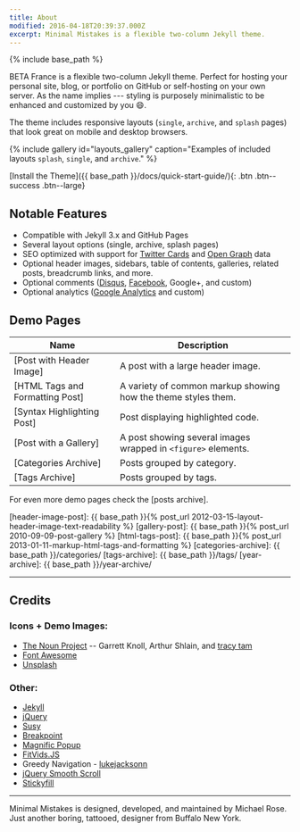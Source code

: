 ```yaml
---
title: About
modified: 2016-04-18T20:39:37.000Z
excerpt: Minimal Mistakes is a flexible two-column Jekyll theme.
---
```

{% include base_path %}

BETA France is a flexible two-column Jekyll theme. Perfect for hosting your personal site, blog, or portfolio on GitHub or self-hosting on your own server. As the name implies --- styling is purposely minimalistic to be enhanced and customized by you :smile:.

The theme includes responsive layouts (`single`, `archive`, and `splash` pages) that look great on mobile and desktop browsers.

{% include gallery id="layouts_gallery" caption="Examples of included layouts `splash`, `single`, and `archive`." %}

\[Install the Theme]({{ base_path }}/docs/quick-start-guide/){: .btn .btn--success .btn--large}

## Notable Features

* Compatible with Jekyll 3.x and GitHub Pages
* Several layout options (single, archive, splash pages)
* SEO optimized with support for [Twitter Cards](https://dev.twitter.com/cards/overview) and [Open Graph](http://ogp.me/) data
* Optional header images, sidebars, table of contents, galleries, related posts, breadcrumb links, and more.
* Optional comments ([Disqus](https://disqus.com/), [Facebook](https://developers.facebook.com/docs/plugins/comments), Google+, and custom)
* Optional analytics ([Google Analytics](https://www.google.com/analytics/) and custom)

## Demo Pages

| Name                             | Description                                                   |
| -------------------------------- | ------------------------------------------------------------- |
| \[Post with Header Image]        | A post with a large header image.                             |
| \[HTML Tags and Formatting Post] | A variety of common markup showing how the theme styles them. |
| \[Syntax Highlighting Post]      | Post displaying highlighted code.                             |
| \[Post with a Gallery]           | A post showing several images wrapped in `<figure>` elements. |
| \[Categories Archive]            | Posts grouped by category.                                    |
| \[Tags Archive]                  | Posts grouped by tags.                                        |

For even more demo pages check the \[posts archive].

\[header-image-post]: {{ base_path }}{% post_url 2012-03-15-layout-header-image-text-readability %}
\[gallery-post]: {{ base_path }}{% post_url 2010-09-09-post-gallery %}
\[html-tags-post]: {{ base_path }}{% post_url 2013-01-11-markup-html-tags-and-formatting %}
\[categories-archive]: {{ base_path }}/categories/
\[tags-archive]: {{ base_path }}/tags/
\[year-archive]: {{ base_path }}/year-archive/

- - -

## Credits

### Icons + Demo Images:

* [The Noun Project](https://thenounproject.com) -- Garrett Knoll, Arthur Shlain, and [tracy tam](https://thenounproject.com/tracytam)
* [Font Awesome](http://fortawesome.github.io/Font-Awesome/)
* [Unsplash](https://unsplash.com/)

### Other:

* [Jekyll](http://jekyllrb.com/)
* [jQuery](http://jquery.com/)
* [Susy](http://susy.oddbird.net/)
* [Breakpoint](http://breakpoint-sass.com/)
* [Magnific Popup](http://dimsemenov.com/plugins/magnific-popup/)
* [FitVids.JS](http://fitvidsjs.com/)
* Greedy Navigation - [lukejacksonn](http://codepen.io/lukejacksonn/pen/PwmwWV)
* [jQuery Smooth Scroll](https://github.com/kswedberg/jquery-smooth-scroll)
* [Stickyfill](https://github.com/wilddeer/stickyfill)

- - -

Minimal Mistakes is designed, developed, and maintained by Michael Rose. Just another boring, tattooed, designer from Buffalo New York.
